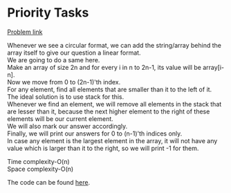 # Priority Tasks

[Problem link](https://github.com/dscnsec/DSC-NSEC-Algorithms/blob/master/4.%20Stack/priority_tasks/priority_tasks.md)

Whenever we see a circular format, we can add the string/array behind the array itself to give our question a linear format.<br>
We are going to do a same here.<br>
Make an array of size 2n and for every i in n to 2n-1, its value will be array[i-n].<br>
Now we move from 0 to (2n-1)'th index.<br>
For any element, find all elements that are smaller than it to the left of it.<br>
The ideal solution is to use stack for this.<br>
Whenever we find an element, we will remove all elements in the stack that are lesser than it, because the next higher element to the right of these elements will be our current element.<br>
We will also mark our answer accordingly.<br>
Finally, we will print our answers for 0 to (n-1)'th indices only.<br>
In case any element is the largest element in the array, it will not have any value which is larger than it to the right, so we will print -1 for them.

Time complexity-O(n)<br>
Space complexity-O(n)

The code can be found [here](https://github.com/dscnsec/DSC-NSEC-Algorithms/blob/master/4.%20Stack/priority_tasks/priority_tasks_merlin.cpp).

